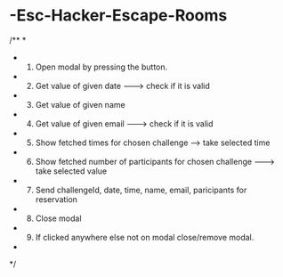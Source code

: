# -Esc-Hacker-Escape-Rooms

/**
 * 
 * 1. Open modal by pressing the button.
 * 2. Get value of given date ---> check if it is valid
 * 3. Get value of given name
 * 4. Get value of given email ---> check if it is valid
 * 5. Show fetched times for chosen challenge --> take selected time
 * 6. Show fetched number of participants for chosen challenge ---> take selected value
 * 7. Send challengeId, date, time, name, email, paricipants for reservation
 * 8. Close modal
 * 9. If clicked anywhere else not on modal close/remove modal.
 * 
 */
 